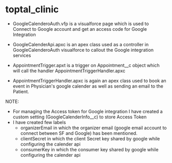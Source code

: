 # toptal_clinic
- GoogleCalenderoAuth.vfp is a visualforce page which is used to Connect to Google account and get an access code for Google Integration

- GoogleCalenderApi.apxc is an apex class used as a controller in GoogleCalenderoAuth visualforce to callout the Google integration services

- AppointmentTrigger.apxt is a trigger on Appointment__c object which will call the handler AppointmentTriggerHandler.apxc

- AppointmentTriggerHandler.apxc is again an apex class used to book an event in Physician's google calender as well as sending an email to the Patient.

NOTE: 
- For managing the Access token for Google integration I have created a custom setting (GoogleCalenderInfo__c) to store Access Token
- I have created few labels
  - organizerEmail in which the organizer email (google email account to connect between SF and Google) has been mentioned.
  - clientSecret in which the client Secret key shared by google while configuring the calender api
  - consumerKey in which the consumer key shared by google while configuring the calender api

